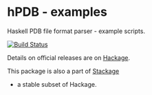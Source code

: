 hPDB - examples
===============
Haskell PDB file format parser - example scripts.

[![Build Status](https://api.travis-ci.org/BioHaskell/hPDB-examples.png?branch=master)](https://travis-ci.org/BioHaskell/hPDB-examples)

Details on official releases are on [Hackage](http://hackage.haskell.org/package/hPDB-examples).

This package is also a part of [Stackage](http://daniel-diaz.github.io/stackagelist/)
- a stable subset of Hackage.
